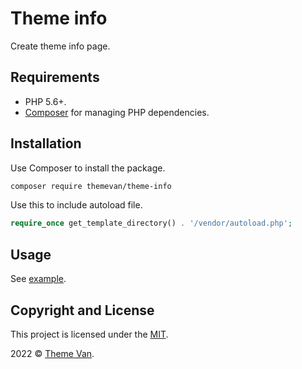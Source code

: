 # Theme info 

Create theme info page.

## Requirements

* PHP 5.6+.
* [Composer](https://getcomposer.org/) for managing PHP dependencies.

## Installation

Use Composer to install the package.

```bash
composer require themevan/theme-info
```

Use this to include autoload file.

```php
require_once get_template_directory() . '/vendor/autoload.php';
```

## Usage

See [example](example.php).

## Copyright and License

This project is licensed under the [MIT](http://opensource.org/licenses/MIT).

2022 &copy; [Theme Van](https://themevan.com).
